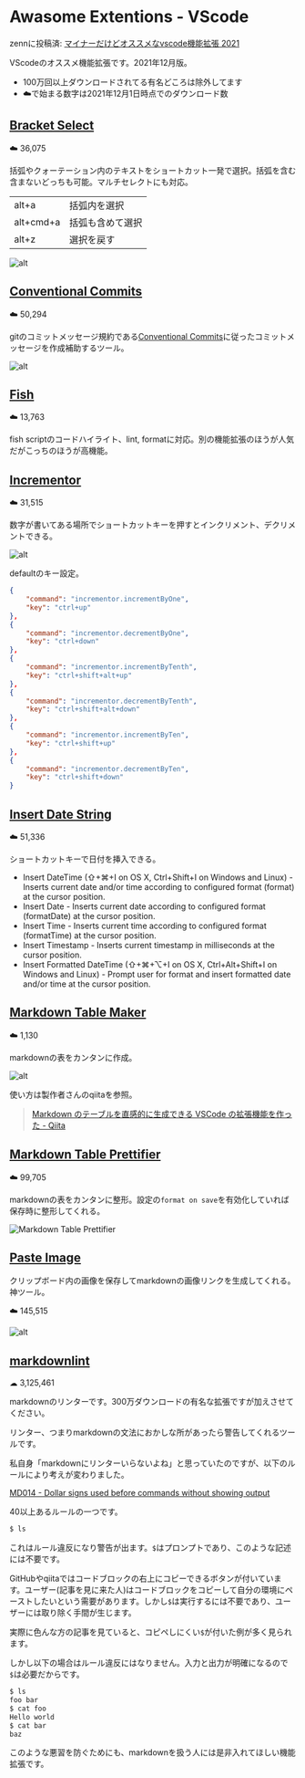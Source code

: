 # Awasome Extentions - VScode

zennに投稿済: [マイナーだけどオススメなvscode機能拡張 2021](https://zenn.dev/atu4403/articles/vscode_awasome_extentions_2021)

VScodeのオススメ機能拡張です。2021年12月版。

- 100万回以上ダウンロードされてる有名どころは除外してます
- ☁️で始まる数字は2021年12月1日時点でのダウンロード数

## [Bracket Select](https://marketplace.visualstudio.com/items?itemName=chunsen.bracket-select)

☁️ 36,075

括弧やクォーテーション内のテキストをショートカット一発で選択。括弧を含む含まないどっちも可能。マルチセレクトにも対応。

|           |               |
|:----------|:--------------|
| alt+a     | 括弧内を選択   |
| alt+cmd+a | 括弧も含めて選択 |
| alt+z     | 選択を戻す      |

![alt](https://github.com/wangchunsen/vscode-bracket-select/raw/master/bracket-select.gif)

## [Conventional Commits](https://marketplace.visualstudio.com/items?itemName=vivaxy.vscode-conventional-commits)

☁️ 50,294

gitのコミットメッセージ規約である[Conventional Commits](https://www.conventionalcommits.org/ja/v1.0.0/)に従ったコミットメッセージを作成補助するツール。

![alt](https://github.com/vivaxy/vscode-conventional-commits/raw/master/assets/docs/demo.gif)

## [Fish](https://marketplace.visualstudio.com/items?itemName=bmalehorn.vscode-fish)

☁️ 13,763

fish scriptのコードハイライト、lint, formatに対応。別の機能拡張のほうが人気だがこっちのほうが高機能。

## [Incrementor](https://marketplace.visualstudio.com/items?itemName=nmsmith89.incrementor)

☁️ 31,515

数字が書いてある場所でショートカットキーを押すとインクリメント、デクリメントできる。

![alt](https://github.com/nmsmith22389/vscode-incrementor/raw/master/images/by-tenth.gif)

defaultのキー設定。

```json
{
    "command": "incrementor.incrementByOne",
    "key": "ctrl+up"
},
{
    "command": "incrementor.decrementByOne",
    "key": "ctrl+down"
},
{
    "command": "incrementor.incrementByTenth",
    "key": "ctrl+shift+alt+up"
},
{
    "command": "incrementor.decrementByTenth",
    "key": "ctrl+shift+alt+down"
},
{
    "command": "incrementor.incrementByTen",
    "key": "ctrl+shift+up"
},
{
    "command": "incrementor.decrementByTen",
    "key": "ctrl+shift+down"
}
```

## [Insert Date String](https://marketplace.visualstudio.com/items?itemName=jsynowiec.vscode-insertdatestring)

☁️ 51,336

ショートカットキーで日付を挿入できる。

- Insert DateTime (⇧+⌘+I on OS X, Ctrl+Shift+I on Windows and Linux) - Inserts current date and/or time according to configured format (format) at the cursor position.
- Insert Date - Inserts current date according to configured format (formatDate) at the cursor position.
- Insert Time - Inserts current time according to configured format (formatTime) at the cursor position.
- Insert Timestamp - Inserts current timestamp in milliseconds at the cursor position.
- Insert Formatted DateTime (⇧+⌘+⌥+I on OS X, Ctrl+Alt+Shift+I on Windows and Linux) - Prompt user for format and insert formatted date and/or time at the cursor position.

## [Markdown Table Maker](https://marketplace.visualstudio.com/items?itemName=hellorusk.markdown-table-maker)

☁️ 1,130

markdownの表をカンタンに作成。

![alt](https://user-images.githubusercontent.com/36184621/56092677-e6967b00-5ef9-11e9-8487-96bd057549df.gif)

使い方は製作者さんのqiitaを参照。

> [Markdown のテーブルを直感的に生成できる VSCode の拡張機能を作った - Qiita](https://qiita.com/HelloRusk/items/d044e64918fa9bd4c92a)

## [Markdown Table Prettifier](https://marketplace.visualstudio.com/items?itemName=darkriszty.markdown-table-prettify)

☁️ 99,705

markdownの表をカンタンに整形。設定の`format on save`を有効化していれば保存時に整形してくれる。

![Markdown Table Prettifier](https://github.com/darkriszty/MarkdownTablePrettify-VSCodeExt/raw/HEAD/assets/animation.gif)

## [Paste Image](https://marketplace.visualstudio.com/items?itemName=mushan.vscode-paste-image)

クリップボード内の画像を保存してmarkdownの画像リンクを生成してくれる。神ツール。

☁️ 145,515

![alt](https://raw.githubusercontent.com/mushanshitiancai/vscode-paste-image/master/res/vscode-paste-image.gif)

## [markdownlint](https://marketplace.visualstudio.com/items?itemName=DavidAnson.vscode-markdownlint)

☁  3,125,461

markdownのリンターです。300万ダウンロードの有名な拡張ですが加えさせてください。

リンター、つまりmarkdownの文法におかしな所があったら警告してくれるツールです。

私自身「markdownにリンターいらないよね」と思っていたのですが、以下のルールにより考えが変わりました。

[MD014 - Dollar signs used before commands without showing output](https://github.com/DavidAnson/markdownlint/blob/main/doc/Rules.md#md014---dollar-signs-used-before-commands-without-showing-output)

40以上あるルールの一つです。

```bash
$ ls
```

これはルール違反になり警告が出ます。`$`はプロンプトであり、このような記述には不要です。

GitHubやqiitaではコードブロックの右上にコピーできるボタンが付いています。ユーザー(記事を見に来た人)はコードブロックをコピーして自分の環境にペーストしたいという需要があります。しかし`$`は実行するには不要であり、ユーザーには取り除く手間が生じます。

実際に色んな方の記事を見ていると、コピペしにくい`$`が付いた例が多く見られます。

しかし以下の場合はルール違反にはなりません。入力と出力が明確になるので`$`は必要だからです。

```bash
$ ls
foo bar
$ cat foo
Hello world
$ cat bar
baz
```

このような悪習を防ぐためにも、markdownを扱う人には是非入れてほしい機能拡張です。
